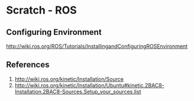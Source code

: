 # Scratch - ROS

## Configuring Environment
http://wiki.ros.org/ROS/Tutorials/InstallingandConfiguringROSEnvironment



## References
1. http://wiki.ros.org/kinetic/Installation/Source
2. http://wiki.ros.org/kinetic/Installation/Ubuntu#kinetic.2BAC8-Installation.2BAC8-Sources.Setup_your_sources.list
